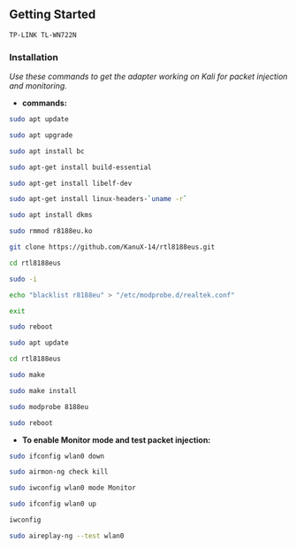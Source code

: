 <!-- GETTING STARTED -->
## Getting Started

`TP-LINK TL-WN722N `

### Installation

_Use these commands to get the adapter working on Kali for packet injection and monitoring._
* <b>commands:</b>
```sh
sudo apt update
```

```sh
sudo apt upgrade
```
```sh
sudo apt install bc
```
```sh
sudo apt-get install build-essential 
```
```sh
sudo apt-get install libelf-dev 
```
```sh
sudo apt-get install linux-headers-`uname -r`
```
```sh
sudo apt install dkms
```
```sh 
sudo rmmod r8188eu.ko
```
```sh
git clone https://github.com/KanuX-14/rtl8188eus.git
```
```sh
cd rtl8188eus
```
```sh
sudo -i
```
```sh
echo "blacklist r8188eu" > "/etc/modprobe.d/realtek.conf"
```
```sh
exit
```
```sh
sudo reboot
```
```sh
sudo apt update
```
```sh
cd rtl8188eus
```
```sh
sudo make
```
```sh
sudo make install
```
```sh
sudo modprobe 8188eu 
```
```sh
sudo reboot
```

* <b>To enable Monitor mode and test packet injection:</b>
```sh
sudo ifconfig wlan0 down
```
```sh
sudo airmon-ng check kill
```
```sh
sudo iwconfig wlan0 mode Monitor
```
```sh
sudo ifconfig wlan0 up
```
```sh
iwconfig
```
```sh
sudo aireplay-ng --test wlan0
```
